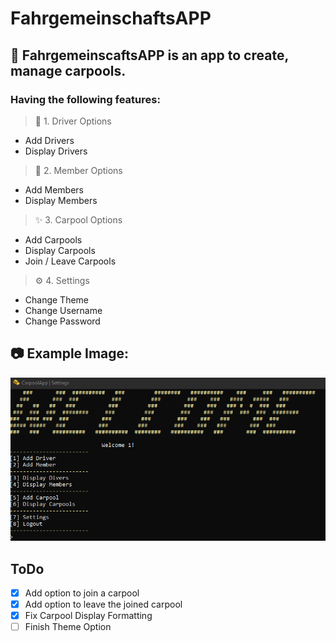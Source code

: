 # FahrgemeinschaftsAPP

## 🚌 FahrgemeinscaftsAPP is an app to create, manage carpools.

### Having the following features:


> 🔰 1. Driver Options
- Add Drivers
- Display Drivers

> 🧍 2. Member Options
- Add Members
- Display Members
> ✨ 3. Carpool Options
- Add Carpools
- Display Carpools
- Join / Leave Carpools
> ⚙️ 4. Settings
 - Change Theme
 - Change Username
 - Change Password

## 📷 Example Image:
![This is an image](https://github.com/JonasBundschuh/FahrgemeinschaftsAPP/blob/main/Assets/bCa9LT0.png?raw=true)

## ToDo
- [x] Add option to join a carpool
- [x] Add option to leave the joined carpool
- [x] Fix Carpool Display Formatting
- [ ] Finish Theme Option
